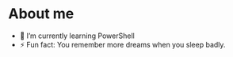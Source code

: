 # About me

- 🌱 I’m currently learning PowerShell
- ⚡ Fun fact: You remember more dreams when you sleep badly.
